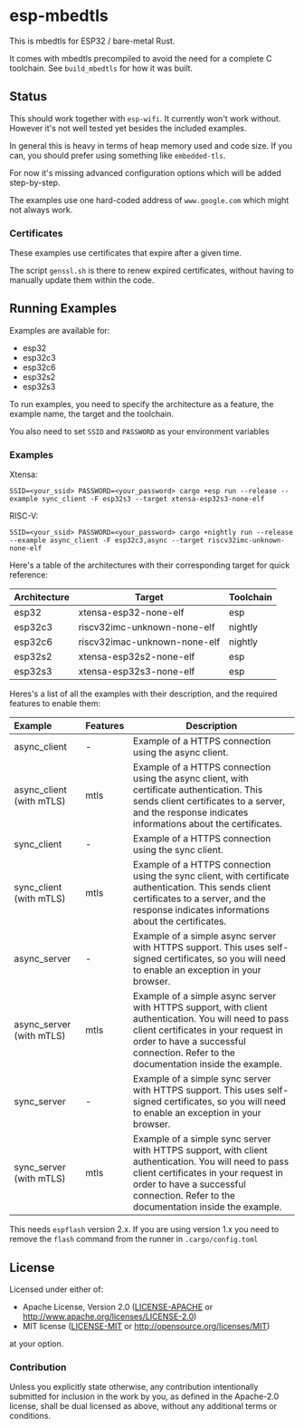 # esp-mbedtls

This is mbedtls for ESP32 / bare-metal Rust.

It comes with mbedtls precompiled to avoid the need for a complete C toolchain. See `build_mbedtls` for how it was built.

## Status

This should work together with `esp-wifi`. It currently won't work without. However it's not well tested yet besides the included examples.

In general this is heavy in terms of heap memory used and code size. If you can, you should prefer using something like `embedded-tls`.

For now it's missing advanced configuration options which will be added step-by-step.

The examples use one hard-coded address of `www.google.com` which might not always work.

### Certificates

These examples use certificates that expire after a given time.

The script `genssl.sh` is there to renew expired certificates, without having to manually update them within the code.

## Running Examples

Examples are available for:

- esp32
- esp32c3
- esp32c6
- esp32s2
- esp32s3

To run examples, you need to specify the architecture as a feature, the example name, the target and the toolchain.

You also need to set `SSID` and `PASSWORD` as your environment variables

### Examples

Xtensa:

```shell
SSID=<your_ssid> PASSWORD=<your_password> cargo +esp run --release --example sync_client -F esp32s3 --target xtensa-esp32s3-none-elf
```

RISC-V: 

```shell
SSID=<your_ssid> PASSWORD=<your_password> cargo +nightly run --release --example async_client -F esp32c3,async --target riscv32imc-unknown-none-elf
```

Here's a table of the architectures with their corresponding target for quick reference:

| Architecture | Target                      | Toolchain          |
| ------------ | --------------------------- | ------------------ |
| esp32        | xtensa-esp32-none-elf       | esp                |
| esp32c3      | riscv32imc-unknown-none-elf | nightly            |
| esp32c6      | riscv32imac-unknown-none-elf| nightly            |
| esp32s2      | xtensa-esp32s2-none-elf     | esp                |
| esp32s3      | xtensa-esp32s3-none-elf     | esp                |

Heres's a list of all the examples with their description, and the required features to enable them:

| Example                  | Features | Description                                                  |
| :----------------------- | -------- | ------------------------------------------------------------ |
| async_client             | -        | Example of a HTTPS connection using the async client.        |
| async_client (with mTLS) | mtls     | Example of a HTTPS connection using the async client, with certificate authentication. This sends client certificates to a server, and the response indicates informations about the certificates. |
| sync_client              | -        | Example of a HTTPS connection using the sync client.         |
| sync_client (with mTLS)  | mtls     | Example of a HTTPS connection using the sync client, with certificate authentication. This sends client certificates to a server, and the response indicates informations about the certificates. |
| async_server             | -        | Example of a simple async server with HTTPS support. This uses self-signed certificates, so you will need to enable an exception in your browser. |
| async_server (with mTLS) | mtls     | Example of a simple async server with HTTPS support, with client authentication. You will need to pass client certificates in your request in order to have a successful connection. Refer to the documentation inside the example. |
| sync_server              | -        | Example of a simple sync server with HTTPS support. This uses self-signed certificates, so you will need to enable an exception in your browser. |
| sync_server (with mTLS)  | mtls     | Example of a simple sync server with HTTPS support, with client authentication. You will need to pass client certificates in your request in order to have a successful connection. Refer to the documentation inside the example. |

This needs `espflash` version 2.x. If you are using version 1.x you need to remove the `flash` command from the runner in `.cargo/config.toml`

## License

Licensed under either of:

- Apache License, Version 2.0 ([LICENSE-APACHE](LICENSE-APACHE) or http://www.apache.org/licenses/LICENSE-2.0)
- MIT license ([LICENSE-MIT](LICENSE-MIT) or http://opensource.org/licenses/MIT)

at your option.

### Contribution

Unless you explicitly state otherwise, any contribution intentionally submitted for inclusion in
the work by you, as defined in the Apache-2.0 license, shall be dual licensed as above, without
any additional terms or conditions.
